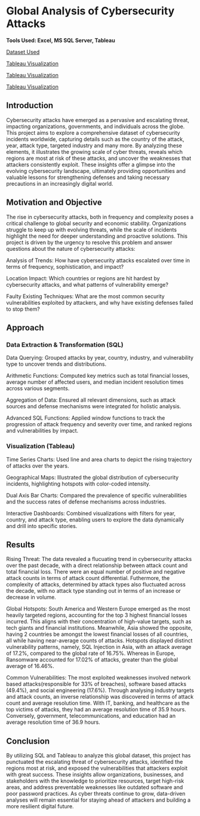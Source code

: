 # Global Analysis of Cybersecurity Attacks
**Tools Used: Excel, MS SQL Server, Tableau**

[Dataset Used](https://www.kaggle.com/datasets/atharvasoundankar/global-cybersecurity-threats-2015-2024/data)

[Tableau Visualization](https://public.tableau.com/app/profile/edison.tran/viz/Cybersecurity_Attack1/Dashboard1)

[Tableau Visualization](https://public.tableau.com/app/profile/edison.tran/viz/Cybersecurity_Attack2/Dashboard2)

[Tableau Visualization](https://public.tableau.com/app/profile/edison.tran/viz/Cybersecurity_Attack3/Dashboard3)

## Introduction
Cybersecurity attacks have emerged as a pervasive and escalating threat, impacting organizations, governments,
and individuals across the globe. This project aims to explore a comprehensive dataset of cybersecurity incidents
worldwide, capturing details such as the country of the attack, year, attack type, targeted industry and many more.
By analyzing these elements, it illustrates the growing scale of cyber threats, reveals which regions are most at 
risk of these attacks, and uncover the weaknesses that attackers consistently exploit. These insights offer 
a glimpse into the evolving cybersecurity landscape, ultimately providing opportunities and valuable lessons 
for strengthening defenses and taking necessary precautions in an increasingly digital world.


## Motivation and Objective
The rise in cybersecurity attacks, both in frequency and complexity poses a critical challenge to global security
and economic stability. Organizations struggle to keep up with evolving threats, while the scale of incidents
highlight the need for deeper understanding and proactive solutions. This project is driven by the urgency to 
resolve this problem and answer questions about the nature of cybersecurity attacks:


Analysis of Trends: How have cybersecurity attacks escalated over time in terms of frequency, sophistication, and impact?  

Location Impact: Which countries or regions are hit hardest by cybersecurity attacks, and what patterns of vulnerability emerge?  

Faulty Existing Techniques: What are the most common security vulnerabilities exploited by attackers, and why have existing defenses failed to stop them?



## Approach
### Data Extraction & Transformation (SQL)
Data Querying: 
Grouped attacks by year, country, industry, and vulnerability type to uncover trends and distributions.  

Arithmetic Functions: 
Computed key metrics such as total financial losses, average number of affected users, and median incident resolution times across various segments.  

Aggregation of Data: 
Ensured all relevant dimensions, such as attack sources and defense mechanisms were integrated for holistic analysis.  

Advanced SQL Functions: 
Applied window functions to track the progression of attack frequency and severity over time, and ranked regions and vulnerabilities by impact.

### Visualization (Tableau)

Time Series Charts: 
Used line and area charts to depict the rising trajectory of attacks over the years.  

Geographical Maps: 
Illustrated the global distribution of cybersecurity incidents, highlighting hotspots with color-coded intensity.  

Dual Axis Bar Charts: 
Compared the prevalence of specific vulnerabilities and the success rates of defense mechanisms across industries.  

Interactive Dashboards: 
Combined visualizations with filters for year, country, and attack type, enabling users to explore the data dynamically and drill into specific stories.




## Results
Rising Threat: 
The data revealed a flucuating trend in cybersecurity attacks over the past decade, with a direct relationship between attack
count and total financial loss. There were an equal number of positive and negative attack counts in terms of attack count 
differential. Futhermore, the complexity of attacks, determined by attack types also fluctuated across the decade, with no attack
type standing out in terms of an increase or decrease in volume.

Global Hotspots: 
South America and Western Europe emerged as the most heavily targeted regions, accounting for the top 3 highest financial losses incurred.
This aligns with their concentration of high-value targets, such as tech giants and financial institutions. Meanwhile, Asia
showed the opposite, having 2 countries be amongst the lowest financial losses of all countries, all while having near-average counts of 
attacks. Hotspots displayed distinct vulnerability patterns, namely, SQL Injection in Asia, with an attack average of 17.2%, compared to
the global rate of 16.75%. Whereas in Europe, Ransomware accounted for 17.02% of attacks, greater than the global average of 16.46%.

Common Vulnerabilities:
The most exploited weaknesses involved network based attacks(responsible for 33% of breaches), software based attacks (49.4%),
and social engineering (17.6%). Through analysing industry targets and attack counts, an inverse relationship was discovered in
terms of attack count and average resolution time. With IT, banking, and healthcare as the top victims of attacks, they had an 
average resolution time of 35.9 hours. Conversely, government, telecommunications, and education had an average resolution time 
of 36.9 hours.




## Conclusion
By utilizing SQL and Tableau to analyze this global dataset, this project has punctuated the escalating threat of cybersecurity
attacks, identified the regions most at risk, and exposed the vulnerabilities that attackers exploit with great success.
These insights allow organizations, businesses, and stakeholders with the knowledge to prioritize resources, target
high-risk areas, and address preventable weaknesses like outdated software and poor password practices. As cyber threats continue
to grow, data-driven analyses will remain essential for staying ahead of attackers and building a more resilient digital future.

